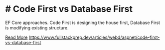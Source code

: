 # # Code First vs Database First

EF Core approaches. Code First is designing the house first, Database First is modifying existing structure.

[Read More](https://www.fullstackprep.dev/articles/webd/aspnet/code-first-vs-database-first) https://www.fullstackprep.dev/articles/webd/aspnet/code-first-vs-database-first